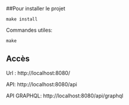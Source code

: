 ##Pour installer le projet
```
make install
```

Commandes utiles:
```
make
```

## Accès
Url : http://localhost:8080/

API: http://localhost:8080/api

API GRAPHQL: http://localhost:8080/api/graphql
